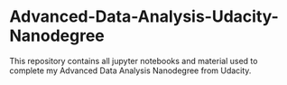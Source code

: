 # Advanced-Data-Analysis-Udacity-Nanodegree
This repository contains all jupyter notebooks and material used to complete my Advanced Data Analysis Nanodegree from Udacity.
